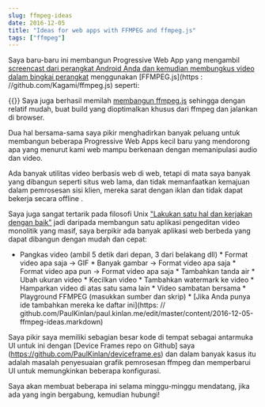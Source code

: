 ```yaml
---
slug: ffmpeg-ideas
date: 2016-12-05
title: "Ideas for web apps with FFMPEG and ffmpeg.js"
tags: ["ffmpeg"]
---
```



Saya baru-baru ini membangun Progressive Web App yang mengambil [screencast dari perangkat Android Anda dan kemudian membungkus video dalam bingkai perangkat](https://paulkinlan.github.io/deviceframe.es/) menggunakan [FFMPEG.js](https : //github.com/Kagami/ffmpeg.js) seperti:

{{<youtube E_U6zvjW8so>}} Saya juga berhasil memilah [membangun ffmpeg.js](https://paul.kinlan.me/building-ffmpeg.js/) sehingga dengan relatif mudah, buat build yang dioptimalkan khusus dari ffmpeg dan jalankan di browser.

Dua hal bersama-sama saya pikir menghadirkan banyak peluang untuk membangun beberapa Progressive Web Apps kecil baru yang mendorong apa yang menurut kami web mampu berkenaan dengan memanipulasi audio dan video.

Ada banyak utilitas video berbasis web di web, tetapi di mata saya banyak yang dibangun seperti situs web lama, dan tidak memanfaatkan kemajuan dalam pemrosesan sisi klien, mereka sarat dengan iklan dan tidak dapat bekerja secara offline .

Saya juga sangat tertarik pada filosofi Unix ["Lakukan satu hal dan kerjakan dengan baik"](https://en.wikipedia.org/wiki/Unix_philosophy#Do_One_Thing_and_Do_It_Well) jadi daripada membangun satu aplikasi pengeditan video monolitik yang masif, saya berpikir ada banyak aplikasi web berbeda yang dapat dibangun dengan mudah dan cepat:

* Pangkas video (ambil 5 detik dari depan, 3 dari belakang dll) * Format video apa saja -> GIF * Banyak gambar -> Format video apa saja * Format video apa pun -> Format video apa saja * Tambahkan tanda air * Ubah ukuran video * Kecilkan video * Tambahkan watermark ke video * Hamparkan video di atas satu sama lain * Video sambatan bersama * Playground FFMPEG (masukkan sumber dan skrip) * [Jika Anda punya ide tambahkan mereka ke daftar ini](https: // github.com/PaulKinlan/paul.kinlan.me/edit/master/content/2016-12-05-ffmpeg-ideas.markdown)

Saya pikir saya memiliki sebagian besar kode di tempat sebagai antarmuka UI untuk ini dengan [Device Frames repo on Github] saya (https://github.com/PaulKinlan/deviceframe.es) dan dalam banyak kasus itu adalah masalah penyesuaian grafik pemrosesan ffmpeg dan memperbarui UI untuk memungkinkan beberapa konfigurasi.

Saya akan membuat beberapa ini selama minggu-minggu mendatang, jika ada yang ingin bergabung, kemudian hubungi!
